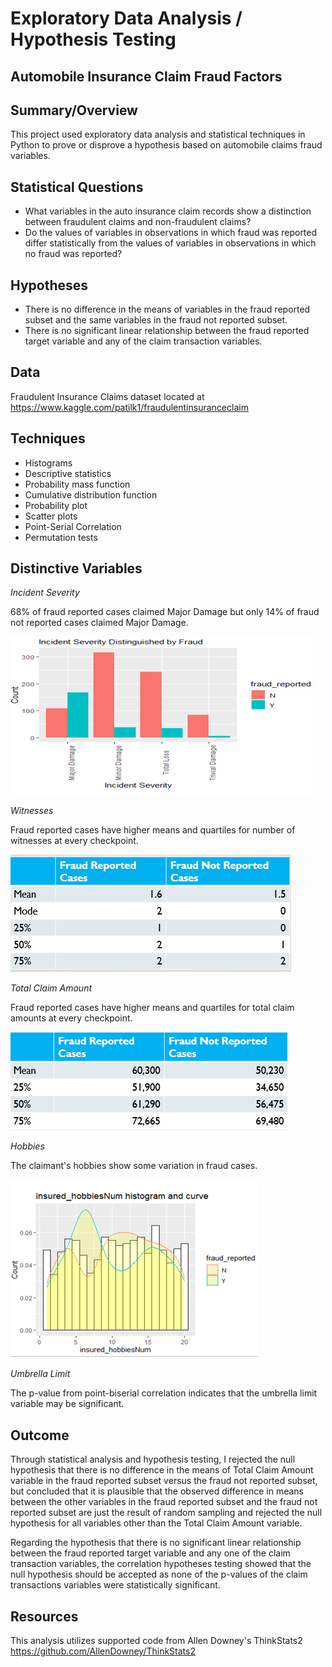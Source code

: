 # Exploratory Data Analysis / Hypothesis Testing
## Automobile Insurance Claim Fraud Factors

## Summary/Overview 
This project used exploratory data analysis and statistical techniques in Python to prove or disprove a hypothesis based on automobile claims fraud variables.

## Statistical Questions

* What variables in the auto insurance claim records show a distinction between fraudulent claims and non-fraudulent claims?
* Do the values of variables in observations in which fraud was reported differ statistically from the values of variables in observations in which no fraud was reported?

## Hypotheses

* There is no difference in the means of variables in the fraud reported subset and the same variables in the fraud not reported subset.  
* There is no significant linear relationship between the fraud reported target variable and any of the claim transaction variables.

## Data
Fraudulent Insurance Claims dataset located at https://www.kaggle.com/patilk1/fraudulentinsuranceclaim

## Techniques
* Histograms
* Descriptive statistics
* Probability mass function
* Cumulative distribution function
* Probability plot
* Scatter plots
* Point-Serial Correlation
* Permutation tests

## Distinctive Variables

_Incident Severity_

68% of fraud reported cases claimed Major Damage but only 14% of fraud not reported cases claimed Major Damage.

![Severity](/images/Severity.PNG)


_Witnesses_

Fraud reported cases have higher means and quartiles for number of witnesses at every checkpoint. 

![Witnesses](/images/Witnesses.PNG)


_Total Claim Amount_

Fraud reported cases have higher means and quartiles for total claim amounts at every checkpoint. 

![Amounts](/images/Amounts.PNG)


_Hobbies_

The claimant's hobbies show some variation in fraud cases.

![Hobbies](/images/Hobbies.PNG)


_Umbrella Limit_

The p-value from point-biserial correlation indicates that the umbrella limit variable may be significant.


## Outcome

Through statistical analysis and hypothesis testing, I rejected the null hypothesis that there is no difference in the means of Total Claim Amount variable in the fraud reported subset versus the fraud not reported subset, but concluded that it is plausible that the observed difference in means between the other variables in the fraud reported subset and the fraud not reported subset are just the result of random sampling and rejected the null hypothesis for all variables other than the Total Claim Amount variable.

Regarding the hypothesis that there is no significant linear relationship between the fraud reported target variable and any one of the claim transaction variables, the correlation hypotheses testing showed that the null hypothesis should be accepted as none of the p-values of the claim transactions variables were statistically significant.


## Resources

This analysis utilizes supported code from Allen Downey's ThinkStats2 https://github.com/AllenDowney/ThinkStats2

